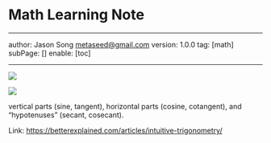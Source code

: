 # Math Learning Note
---
author: Jason Song <metaseed@gmail.com>
version: 1.0.0
tag: [math]
subPage: []
enable: [toc]

---
![](https://betterexplained.com/wp-content/uploads/trig/trig-overall.png)

![](https://betterexplained.com/wp-content/uploads/trig/trig-identities.png)

vertical parts (sine, tangent), horizontal parts (cosine, cotangent), and “hypotenuses” (secant, cosecant).

Link: https://betterexplained.com/articles/intuitive-trigonometry/
